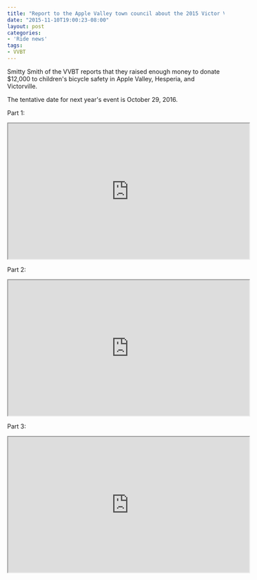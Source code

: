 ```yaml
---
title: "Report to the Apple Valley town council about the 2015 Victor Valley Bicycle Tour"
date: "2015-11-10T19:00:23-08:00"
layout: post
categories:
- 'Ride news'
tags:
- VVBT
---
```


Smitty Smith of the VVBT reports that they raised enough money to donate $12,000 to children's bicycle safety in Apple Valley, Hesperia, and Victorville.

The tentative date for next year's event is October 29, 2016.

Part 1:

<iframe width="560" height="315" src="https://www.youtube.com/embed/s5P_qlkTJWg?si=AMUaOYbhbt8tfrcn" title="Report to the Apple Valley town council about the 2015 Victor Valley Bicycle Tour" allow="accelerometer; autoplay; clipboard-write; encrypted-media; gyroscope; picture-in-picture; web-share" referrerpolicy="strict-origin-when-cross-origin" allowfullscreen></iframe>

Part 2:

<iframe width="560" height="315" src="https://www.youtube.com/embed/lE5ZexpEc_Q?si=0c3PDP3VwUAi51jD" title="Report to the Apple Valley town council about the 2015 Victor Valley Bicycle Tour" allow="accelerometer; autoplay; clipboard-write; encrypted-media; gyroscope; picture-in-picture; web-share" referrerpolicy="strict-origin-when-cross-origin" allowfullscreen></iframe>

Part 3:

<iframe width="560" height="315" src="https://www.youtube.com/embed/enX4vjP6Fes?si=kZXIK094T9YCH2Ow" title="Report to the Apple Valley town council about the 2015 Victor Valley Bicycle Tour" allow="accelerometer; autoplay; clipboard-write; encrypted-media; gyroscope; picture-in-picture; web-share" referrerpolicy="strict-origin-when-cross-origin" allowfullscreen></iframe>
